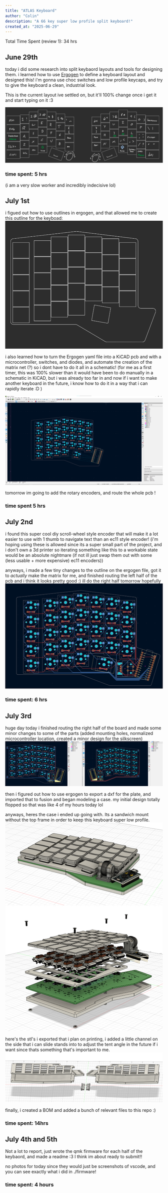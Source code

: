 ```yaml
---
title: "ATLAS Keyboard"
author: "Colin"
description: "A 66 key super low profile split keyboard!"
created_at: "2025-06-29"
---
```


Total Time Spent (review 1): 34 hrs


## June 29th
today i did some research into split keybaord layouts and tools for designing them. i learned how to use [Ergogen](https://github.com/ergogen/ergogen) to define a keyboard layout and designed this! i'm gonna use choc switches and low profile keycaps, and try to give the keyboard a clean, industrial look. 

This is the current layout ive settled on, but it'll 100% change once i get it and start typing on it :3

![layout of keyboard](journal_photos/key_layout.png)

### time spent: 5 hrs
(i am a very slow worker and incredibly indecisive lol) 


## July 1st
i figued out how to use outlines in ergogen, and that allowed me to create this outline for the keyboad: 
![layout of left half of keyboard plus borders](journal_photos/board_borders.png) 

i also learned how to turn the Ergogen yaml file into a KiCAD pcb and with a microcontroller, switches, and diodes, and automate the creation of the matrix net (?) so i dont have to do it all in a schematic! (for me as a first timer, this was 100% slower than it would have been to do manually in a schematic in KiCAD, but i was already too far in and now if i want to make another keyboard in the future, i know how to do it in a way that i can rapidly iterate :D )

![screenshot of the board imported into KiCAD](journal_photos/board_kicad.png)

tomorrow im going to add the rotary encoders, and route the whole pcb ! 
### time spent 5 hrs

## July 2nd
i found this super cool diy scroll-wheel style encoder that will make it a lot easier to use with 1 thumb to navigate text than an ec11 style encoder! (i'm hoping using these is allowed since its a super small part of the project, and i don't own a 3d printer so iterating something like this to a workable state would be an absolute nightmare (if not ill just swap them out with some (less usable + more expensive) ec11 encoders))

anyways, i made a few tiny changes to the outline on the ergogen file, got it to _actually_ make the matrix for me, and finished routing the left half of the pcb and i think it looks pretty good :) ill do the right half tomorrow hopefully 
![photo of the left half of my keyboard routed](journal_photos/board_left_routed.png)
### time spent: 6 hrs


## July 3rd 
huge day today
i finished routing the right half of the board and made some minor changes to some of the parts (added mounting holes, normalized microcontroller location, created a minor design for the silkscreen) 
![photo of both sides of my pcb](journal_photos/dual_pcb.png)

then i figured out how to use ergogen to export a dxf for the plate, and imported that to fusion and began modeling a case. my initial design totally flopped so that was like 4 of my hours today lol 

anyways, heres the case i ended up going with. Its a sandwich mount without the top frame in order to keep this keyboard super low profile. 
![photo of my assembled case](journal_photos/case_assembled.png)
![photo of my disassembled case](journal_photos/case_disassembled.png)


here's the stl's i exported that i plan on printing, i added a little channel on the side that i can slide stands into to adjust the tent angle in the future if i want since thats something that's important to me. 
![photo of my exported stl's](journal_photos/stl_exports.png)

finally, i created a BOM and added a bunch of relevant files to this repo :)

### time spent: 14hrs

## July 4th and 5th
Not a lot to report, just wrote the qmk firmware for each half of the keybaord, and made a readme :3
I think im about ready to submit!!

no photos for today since they would just be screenshots of vscode, and you can see exactly what i did in ./firmware! 

### time spent: 4 hours 
